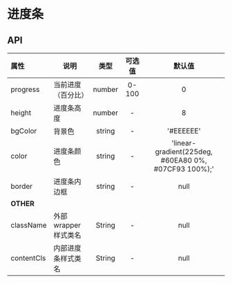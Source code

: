 # 进度条


## API

| 属性        | 说明                                       |      类型      |              可选值               |  默认值  |
| :-------- | ---------------------------------------- | :----------: | :----------------------------: | :---: |
| progress | 当前进度（百分比）| number | 0-100 | 0 |
| height | 进度条高度 | number | - | 8 |
| bgColor | 背景色 | string | - | '#EEEEEE' |
| color | 进度条颜色 | string | - | 'linear-gradient(225deg, #60EA80 0%, #07CF93 100%);' |
| border | 进度条内边框 | string | - | null |
| **OTHER** |                                          |              |                                |       |
| className | 外部wrapper样式类名   |    String    |   -    |  null   |
| contentCls | 内部进度条样式类名  |    String    |   -    |   null   |
